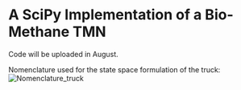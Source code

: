 # A SciPy Implementation of a Bio-Methane TMN
Code will be uploaded in August.

Nomenclature used for the state space formulation of the truck:
![Nomenclature_truck](https://user-images.githubusercontent.com/62107909/180824134-2291ee08-cad3-4f1c-b615-09eb894aaf86.JPG)
